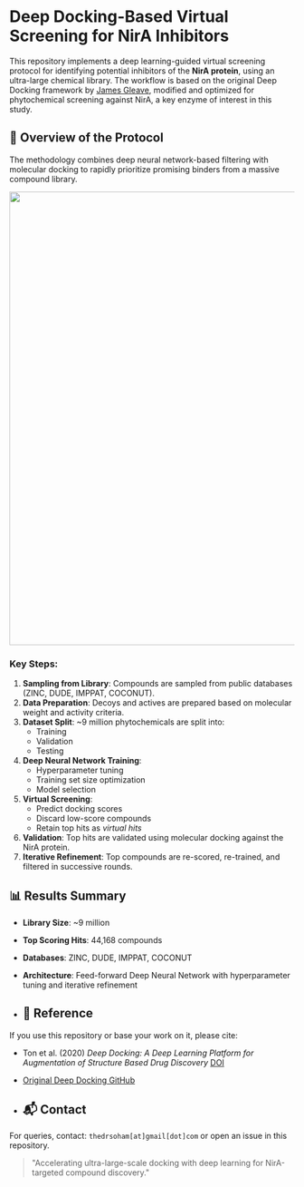 # Deep Docking-Based Virtual Screening for NirA Inhibitors

This repository implements a deep learning-guided virtual screening protocol for identifying potential inhibitors of the **NirA protein**, using an ultra-large chemical library. The workflow is based on the original Deep Docking framework by [James Gleave](https://github.com/jamesgleave/DD_protocol), modified and optimized for phytochemical screening against NirA, a key enzyme of interest in this study.

## 🧠 Overview of the Protocol

The methodology combines deep neural network-based filtering with molecular docking to rapidly prioritize promising binders from a massive compound library.

<p align="center">
  <img src="https://github.com/vedasoham/images/dd_protocol.png" width="800"/>
</p>

### Key Steps:
1. **Sampling from Library**: Compounds are sampled from public databases (ZINC, DUDE, IMPPAT, COCONUT).
2. **Data Preparation**: Decoys and actives are prepared based on molecular weight and activity criteria.
3. **Dataset Split**: ~9 million phytochemicals are split into:
   - Training
   - Validation
   - Testing
4. **Deep Neural Network Training**:
   - Hyperparameter tuning
   - Training set size optimization
   - Model selection
5. **Virtual Screening**:
   - Predict docking scores
   - Discard low-score compounds
   - Retain top hits as *virtual hits*
6. **Validation**: Top hits are validated using molecular docking against the NirA protein.
7. **Iterative Refinement**: Top compounds are re-scored, re-trained, and filtered in successive rounds.

## 📊 Results Summary
- **Library Size**: ~9 million
- **Top Scoring Hits**: 44,168 compounds
- **Databases**: ZINC, DUDE, IMPPAT, COCONUT
- **Architecture**: Feed-forward Deep Neural Network with hyperparameter tuning and iterative refinement

- ## 📖 Reference
If you use this repository or base your work on it, please cite:
- Ton et al. (2020) *Deep Docking: A Deep Learning Platform for Augmentation of Structure Based Drug Discovery* [DOI](https://doi.org/10.1021/acs.jcim.0c00413)
- [Original Deep Docking GitHub](https://github.com/jamesgleave/deep-docking)

- ## 📬 Contact
For queries, contact: `thedrsoham[at]gmail[dot]com` or open an issue in this repository.

> "Accelerating ultra-large-scale docking with deep learning for NirA-targeted compound discovery."
